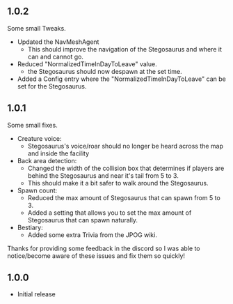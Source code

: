 ## 1.0.2
Some small Tweaks.
- Updated the NavMeshAgent
	- This should improve the navigation of the Stegosaurus and where it can and cannot go.
- Reduced "NormalizedTimeInDayToLeave" value.
	- the Stegosaurus should now despawn at the set time.
- Added a Config entry where the "NormalizedTimeInDayToLeave" can be set for the Stegosaurus.


## 1.0.1
Some small fixes.
- Creature voice:
	- Stegosaurus's voice/roar should no longer be heard across the map and inside the facility
- Back area detection:
	- Changed the width of the collision box that determines if players are behind the Stegosaurus and near it's tail from 5 to 3. 
	- This should make it a bit safer to walk around the Stegosaurus.
- Spawn count:
	- Reduced the max amount of Stegosaurus that can spawn from 5 to 3.
	- Added a setting that allows you to set the max amount of Stegosaurus that can spawn naturally. 
- Bestiary:
	- Added some extra Trivia from the JPOG wiki.

Thanks for providing some feedback in the discord so I was able to notice/become aware of these issues and fix them so quickly!

## 1.0.0
- Initial release